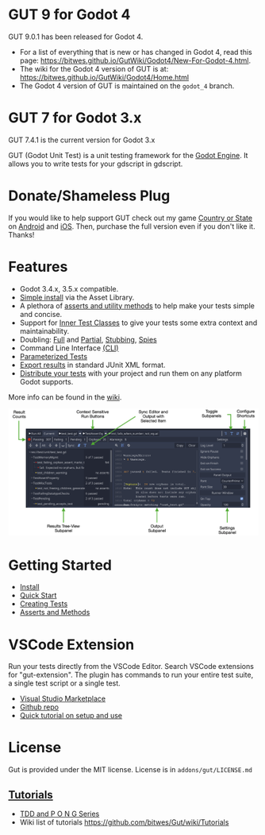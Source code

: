 # GUT 9 for Godot 4
GUT 9.0.1 has been released for Godot 4.
* For a list of everything that is new or has changed in Godot 4, read this page:  https://bitwes.github.io/GutWiki/Godot4/New-For-Godot-4.html.
* The wiki for the Godot 4 version of GUT is at:  https://bitwes.github.io/GutWiki/Godot4/Home.html
* The Godot 4 version of GUT is maintained on the `godot_4` branch.

# GUT 7 for Godot 3.x
GUT 7.4.1 is the current version for Godot 3.x

GUT (Godot Unit Test) is a unit testing framework for the [Godot Engine](https://godotengine.org/).  It allows you to write tests for your gdscript in gdscript.

# Donate/Shameless Plug
If you would like to help support GUT check out my game [Country or State](https://www.youtube.com/watch?v=iCAROKgN9xw&t=4s) on [Android](https://play.google.com/store/apps/details?id=com.butchwesley.country_or_state&hl=en_US&gl=US) and [iOS](https://apps.apple.com/us/app/country-or-state/id1504122706).  Then, purchase the full version even if you don't like it.  Thanks!

# Features
* Godot 3.4.x, 3.5.x compatible.
* [Simple install](https://github.com/bitwes/Gut/wiki/Install) via the Asset Library.
* A plethora of [asserts and utility methods](https://github.com/bitwes/Gut/wiki/Asserts-and-Methods) to help make your tests simple and concise.
* Support for [Inner Test Classes](https://github.com/bitwes/Gut/wiki/Inner-Test-Classes) to give your tests some extra context and maintainability.
* Doubling:  [Full](https://github.com/bitwes/Gut/wiki/Doubles) and [Partial](https://github.com/bitwes/Gut/wiki/Partial-Doubles), [Stubbing](https://github.com/bitwes/Gut/wiki/Stubbing), [Spies](https://github.com/bitwes/Gut/wiki/Spies)
* Command Line Interface [(CLI)](https://github.com/bitwes/Gut/wiki/Command-Line)
* [Parameterized Tests](https://github.com/bitwes/Gut/wiki/ParameterizedTests)
* [Export results](https://github.com/bitwes/Gut/wiki/Export-Test-Results) in standard JUnit XML format.
* [Distribute your tests](https://github.com/bitwes/Gut/wiki/Running-On-Devices) with your project and run them on any platform Godot supports.

More info can be found in the [wiki](https://github.com/bitwes/Gut/wiki).

![Panel](https://raw.githubusercontent.com/bitwes/Gut/master/gut_panel.png)

# Getting Started
* [Install](https://github.com/bitwes/Gut/wiki/Install)
* [Quick Start](https://github.com/bitwes/Gut/wiki/Quick-Start)
* [Creating Tests](https://github.com/bitwes/Gut/wiki/Creating-Tests)
* [Asserts and Methods](https://github.com/bitwes/Gut/wiki/Asserts-and-Methods)


# VSCode Extension
Run your tests directly from the VSCode Editor.  Search VSCode extensions for "gut-extension".  The plugin has commands to run your entire test suite, a single test script or a single test.
* [Visual Studio Marketplace](https://marketplace.visualstudio.com/items?itemName=bitwes.gut-extension)
* [Github repo](https://github.com/bitwes/gut-extension)
* [Quick tutorial on setup and use](https://youtu.be/pqcA8A52CMs)


# License
Gut is provided under the MIT license.  License is in `addons/gut/LICENSE.md`


## [Tutorials](https://github.com/bitwes/Gut/wiki/Tutorials)
* [TDD and P O N G Series](https://www.youtube.com/channel/UCkGO6guRt_5fOh3oDHbfg9w/playlists)
* Wiki list of tutorials https://github.com/bitwes/Gut/wiki/Tutorials
